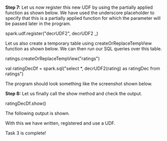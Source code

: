 
**Step 7:** Let us now register this new UDF by using the partially applied function as shown below. We have used the underscore placeholder to specify that this is a partially applied function for which the parameter will be passed later in the program.

spark.udf.register("decrUDF2", decrUDF2 _)

Let us also create a temporary table using createOrReplaceTempView function as shown below. We can then run our SQL queries over this table.

ratings.createOrReplaceTempView("ratings")

val ratingDecDf = spark.sql("select *, decrUDF2(rating) as ratingDec from ratings")

The program should look something like the screenshot shown below.


 

**Step 8:** Let us finally call the show method and check the output.

ratingDecDf.show()

The following output is shown.

 
With this we have written, registered and use a UDF.

Task 3 is complete!



